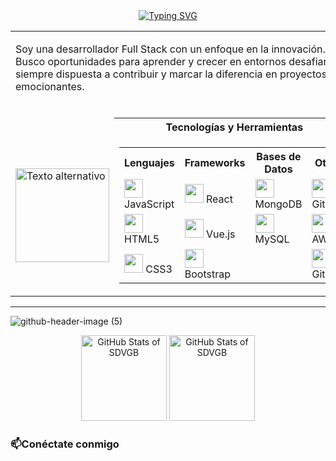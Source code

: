<div align="center">
    <a href="https://git.io/typing-svg"><img src="https://readme-typing-svg.demolab.com?font=Fira+Code&pause=1000&color=EE6FEC&background=6A671F00&center=true&width=500&lines=Encantada+de+conocerte!+Soy+Stefania;%C2%A1Bienvenido+a+mi+perfil+de+GitHub!" alt="Typing SVG" /></a>
</div>
<table>
    <tr>
        <td colspan="2">
            <p>Soy una desarrollador Full Stack con un enfoque en la innovación. Busco oportunidades para aprender y crecer en entornos desafiantes, siempre dispuesta a contribuir y marcar la diferencia en proyectos emocionantes.</p><br>
        </td>
    </tr>
    <tr>
        <td></td>
        <th>Tecnologías y Herramientas</th>
    </tr>
    <tr>
        <td>
            <img src="https://media4.giphy.com/media/v1.Y2lkPTc5MGI3NjExZW1lM3VzbnBscm8wY3p3c244aW5hNHpscnZhYjNmeWtranB4dXl2eCZlcD12MV9pbnRlcm5hbF9naWZfYnlfaWQmY3Q9Zw/KGhpQ5NMoWKQurlHwI/giphy.gif" alt="Texto alternativo" width="150" align="center">
        </td>
        <td>
            <table align="center"">
                <tr>
                  <th width="150">Lenguajes</th>
                  <th width="150">Frameworks</th>
                  <th width="150">Bases de Datos</th>
                  <th width="150">Otros</th>
                </tr>
                <tr>
                  <td><img src="https://skillicons.dev/icons?i=js" width="30"> JavaScript</td>
                  <td><img src="https://skillicons.dev/icons?i=react" width="30"> React</td>
                  <td><img src="https://skillicons.dev/icons?i=mongodb" width="30"> MongoDB</td>
                  <td><img src="https://skillicons.dev/icons?i=git" width="30"> Git</td>
                </tr>
                <tr>
                  <td><img src="https://skillicons.dev/icons?i=html" width="30"> HTML5</td>
                  <td><img src="https://skillicons.dev/icons?i=vue" width="30"> Vue.js</td>
                  <td><img src="https://skillicons.dev/icons?i=mysql" width="30"> MySQL</td>
                  <td><img src="https://skillicons.dev/icons?i=aws" width="30"> AWS</td>
                </tr>
                <tr>
                  <td><img src="https://skillicons.dev/icons?i=css" width="30"> CSS3</td>
                  <td><img src="https://skillicons.dev/icons?i=bootstrap" width="30"> Bootstrap</td>
                  <td></td>
                  <td><img src="https://skillicons.dev/icons?i=github" width="30"> GitHub</td>
                </tr>
              </table>
        </td>
    </tr>
</table>
<hr>

![github-header-image (5)](https://github.com/user-attachments/assets/bf415cc6-5a53-4597-b399-de56fe4bb40b)


<div align="center">
    <picture>
        <source
            srcset="https://github-readme-stats.vercel.app/api?username=SDVGB&show_icons=true&bg_color=00000000&locale=es&hide_title=true&ring_color=ee6fec&rank_icon=github&icon_color=ee6fec&text_color=FFFFFF"
            media="(prefers-color-scheme: dark)"
        />
        <source height=137
            srcset="https://github-readme-stats.vercel.app/api?username=SDVGB&show_icons=true&bg_color=00000000&locale=es&hide_title=true&ring_color=ee6fec&rank_icon=github&icon_color=ee6fec&text_color=000000"
            media="(prefers-color-scheme: light), (prefers-color-scheme: no-preference)"
        />
        <img
            src="https://github-readme-stats.vercel.app/api?username=SDVGB&show_icons=true"
            alt="GitHub Stats of SDVGB"
        />
    </picture>
    <picture>
        <source
            srcset="https://github-readme-stats.vercel.app/api/top-langs/?username=SDVGB&layout=compact"
            media="(prefers-color-scheme: dark)"
        />
        <source height=137
            srcset="https://github-readme-stats.vercel.app/api/top-langs/?username=SDVGB&layout=compact&locale=es&title_color=000000&hide_title=true"
        />
        <img 
            src="https://github-readme-stats.vercel.app/api/top-langs/?username=SDVGB&layout=compact&locale=es"
            alt="GitHub Stats of SDVGB"
        />
    </picture>
</div>


### 📫Conéctate conmigo


